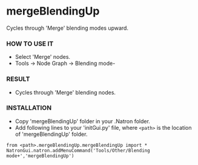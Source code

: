 # mergeBlendingUp

Cycles through 'Merge' blending modes upward.

### HOW TO USE IT

* Select 'Merge' nodes.
* Tools -> Node Graph -> Blending mode-

### RESULT

* Cycles through 'Merge' blending nodes.

### INSTALLATION

* Copy 'mergeBlendingUp' folder in your .Natron folder.
* Add following lines to your 'initGui.py' file, where ``<path>`` is the location of 'mergeBlendingUp' folder.

```
from <path>.mergeBlendingUp.mergeBlendingUp import *
NatronGui.natron.addMenuCommand('Tools/Other/Blending mode+','mergeBlendingUp')